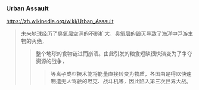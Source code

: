 ### Urban Assault
https://zh.wikipedia.org/wiki/Urban_Assault
>未来地球经历了臭氧层空洞的不断扩大，臭氧层的毁灭导致了海洋中浮游生物的灭绝，
>>整个地球的食物链进而崩溃。由此引发的粮食短缺很快演变为了争夺资源的战争，
>>>等离子成型技术能将能量直接转变为物质，各国由是得以快速制造无人驾驶的坦克、战斗机等，因此陷入第三次世界大战。